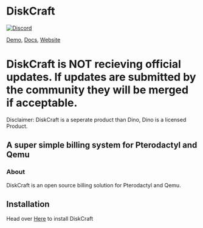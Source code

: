 # DiskCraft
[![Discord](https://img.shields.io/discord/882318291014651924.svg?logo=discord)](https://discord.gg/xte8RZ2AsS)

[Demo](https://preview.dinopanel.net), [Docs](https://docs.dinopanel.net), [Website](https://dinopanel.net)

# DiskCraft is NOT recieving official updates. If updates are submitted by the community they will be merged if acceptable.

Disclaimer: DiskCraft is a seperate product than Dino, Dino is a licensed Product.
## A super simple billing system for Pterodactyl and Qemu
### About

DiskCraft is an open source billing solution for Pterodactyl and Qemu.

## Installation

Head over [Here](https://docs.dinopanel.net) to install DiskCraft
